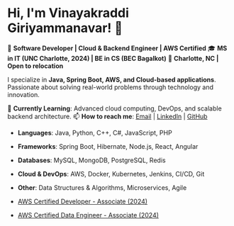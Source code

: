 # Hi, I'm Vinayakraddi Giriyammanavar! 👋

🚀 **Software Developer | Cloud & Backend Engineer | AWS Certified**
🎓 **MS in IT (UNC Charlotte, 2024) | BE in CS (BEC Bagalkot)**
📌 **Charlotte, NC | Open to relocation**

I specialize in **Java, Spring Boot, AWS, and Cloud-based applications**. Passionate about solving real-world problems through technology and innovation.

🌱 **Currently Learning**: Advanced cloud computing, DevOps, and scalable backend architecture.
📫 **How to reach me**: [Email](mailto:vinayakraddi19@gmail.com) | [LinkedIn](https://www.linkedin.com/in/vinayakraddi-giriyammanavar/) | [GitHub](https://github.com/vinayakg18)

- **Languages**: Java, Python, C++, C#, JavaScript, PHP
- **Frameworks**: Spring Boot, Hibernate, Node.js, React, Angular
- **Databases**: MySQL, MongoDB, PostgreSQL, Redis
- **Cloud & DevOps**: AWS, Docker, Kubernetes, Jenkins, CI/CD, Git
- **Other**: Data Structures & Algorithms, Microservices, Agile

- [AWS Certified Developer - Associate (2024)](https://www.credly.com/badges/5d0475e7-8709-437e-9ce0-39b89aae9a08/public_url)
- [AWS Certified Data Engineer - Associate (2024)](https://www.credly.com/badges/149c9c4d-c817-4223-a9fa-b53b43ed011c/public_url)

